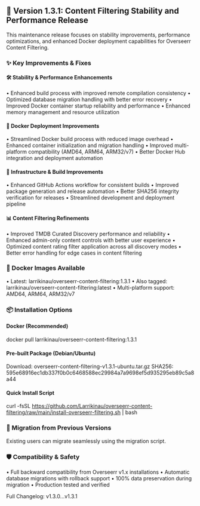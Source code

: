 ## 🚀 Version 1.3.1: Content Filtering Stability and Performance Release

This maintenance release focuses on stability improvements, performance optimizations, and enhanced Docker deployment capabilities for Overseerr Content Filtering.

### ✨ Key Improvements & Fixes

#### 🛠️ Stability & Performance Enhancements

• Enhanced build process with improved remote compilation consistency
• Optimized database migration handling with better error recovery
• Improved Docker container startup reliability and performance
• Enhanced memory management and resource utilization

#### 🐳 Docker Deployment Improvements

• Streamlined Docker build process with reduced image overhead
• Enhanced container initialization and migration handling
• Improved multi-platform compatibility (AMD64, ARM64, ARM32/v7)
• Better Docker Hub integration and deployment automation

#### 🔧 Infrastructure & Build Improvements

• Enhanced GitHub Actions workflow for consistent builds
• Improved package generation and release automation
• Better SHA256 integrity verification for releases
• Streamlined development and deployment pipeline

#### 📊 Content Filtering Refinements

• Improved TMDB Curated Discovery performance and reliability
• Enhanced admin-only content controls with better user experience
• Optimized content rating filter application across all discovery modes
• Better error handling for edge cases in content filtering

### 🐳 Docker Images Available

• Latest: larrikinau/overseerr-content-filtering:1.3.1
• Also tagged: larrikinau/overseerr-content-filtering:latest
• Multi-platform support: AMD64, ARM64, ARM32/v7

### 📦 Installation Options

#### Docker (Recommended)
docker pull larrikinau/overseerr-content-filtering:1.3.1

#### Pre-built Package (Debian/Ubuntu)
Download: overseerr-content-filtering-v1.3.1-ubuntu.tar.gz
SHA256: 595e68916ec1db337f0b0c6468588ec29984a7a9698ef5d935295eb89c5a8a44

#### Quick Install Script
curl -fsSL https://github.com/Larrikinau/overseerr-content-filtering/raw/main/install-overseerr-filtering.sh | bash

### 🔄 Migration from Previous Versions

Existing users can migrate seamlessly using the migration script.

### 🛡️ Compatibility & Safety

• Full backward compatibility from Overseerr v1.x installations
• Automatic database migrations with rollback support
• 100% data preservation during migration
• Production tested and verified

Full Changelog: v1.3.0...v1.3.1
